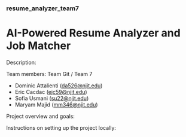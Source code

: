 ### resume_analyzer_team7

# AI-Powered Resume Analyzer and Job Matcher

Description:

Team members:
Team Git / Team 7
- Dominic Attalienti (da526@njit.edu)
- Eric Cacdac (ejc59@njit.edu)
- Sofia Usmani (su22@njit.edu)
- Maryam Majid (mm346@njit.edu)

Project overview and goals:

Instructions on setting up the project locally:
